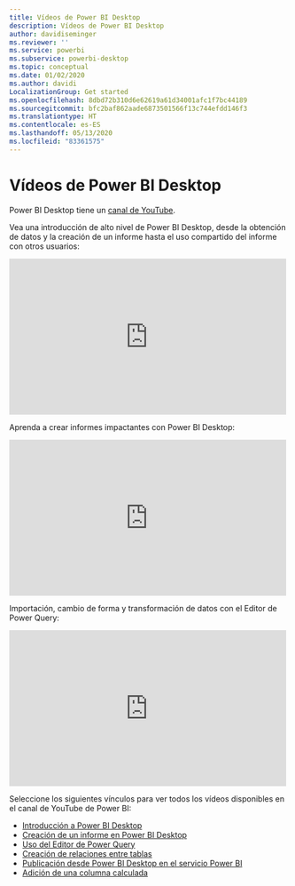 ```yaml
---
title: Vídeos de Power BI Desktop
description: Vídeos de Power BI Desktop
author: davidiseminger
ms.reviewer: ''
ms.service: powerbi
ms.subservice: powerbi-desktop
ms.topic: conceptual
ms.date: 01/02/2020
ms.author: davidi
LocalizationGroup: Get started
ms.openlocfilehash: 8dbd72b310d6e62619a61d34001afc1f7bc44189
ms.sourcegitcommit: bfc2baf862aade6873501566f13c744efdd146f3
ms.translationtype: HT
ms.contentlocale: es-ES
ms.lasthandoff: 05/13/2020
ms.locfileid: "83361575"
---
```

# <a name="power-bi-desktop-videos"></a>Vídeos de Power BI Desktop

Power BI Desktop tiene un [canal de YouTube](https://www.youtube.com/playlist?list=PL1N57mwBHtN2q1WbU5O29rrn_A0lkVv9p).

Vea una introducción de alto nivel de Power BI Desktop, desde la obtención de datos y la creación de un informe hasta el uso compartido del informe con otros usuarios: 

<iframe width="500" height="281" src="https://www.youtube.com/embed/Qgam9M8I0xA" frameborder="0" allowfullscreen></iframe>

Aprenda a crear informes impactantes con Power BI Desktop:

<iframe width="500" height="281" src="https://www.youtube.com/embed/IMAsitQ2cAc" frameborder="0" allowfullscreen></iframe> 

Importación, cambio de forma y transformación de datos con el Editor de Power Query:

<iframe width="500" height="281" src="https://www.youtube.com/embed/ByIUx-HmQbw" frameborder="0" allowfullscreen></iframe> 

Seleccione los siguientes vínculos para ver todos los vídeos disponibles en el canal de YouTube de Power BI:

- [Introducción a Power BI Desktop](https://www.youtube.com/watch?v=Qgam9M8I0xA)
- [Creación de un informe en Power BI Desktop](https://www.youtube.com/watch?v=IMAsitQ2cAc)
- [Uso del Editor de Power Query](https://www.youtube.com/watch?v=ByIUx-HmQbw)
- [Creación de relaciones entre tablas](https://www.youtube.com/watch?v=fVW4MCr0APA)
- [Publicación desde Power BI Desktop en el servicio Power BI](https://www.youtube.com/watch?v=ObwsFdC9e94)
- [Adición de una columna calculada](https://www.youtube.com/watch?v=62mLfiNcqVM)
